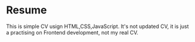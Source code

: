 # Resume
This is simple CV usign HTML,CSS,JavaScript. 
It's not updated CV, it is just a practising on Frontend development, not my real CV.
